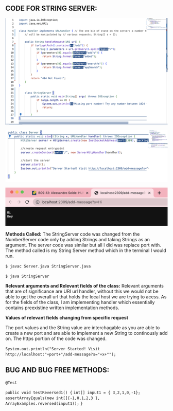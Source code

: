 **CODE FOR STRING SERVER:**
------------------------

![Image](Codeforlab.png)

![Image](Servercode.png)

![Image](Proofforlab.png)

**Methods Called:**
 The StringServer code was changed from the NumberServer code only by adding Strings and taking Strings as an argument. The server code was similar but all I did was replace port with. The method called is my String Server method which in the terminal I would run.


`$ javac Server.java StringServer.java`

`$ java StringServer`

**Relevant arguments and Relevant fields of the class:**
Relevant arguments that are of significance are URI url handler, without this we would not be able to get the overall url that holds the local host we are trying to acess. As for the fields of the class, I am implementing handler which essentially contains preexistine written implementation methods.


**Values of relevant fields changing from specific request**

The port values and the String value are interchagable as you are able to create a new port and are able to implement a new String to continously add on. The https portion of the code was changed.

`System.out.println("Server Started! Visit http://localhost:"+port+"/add-message?s="+x+"");`



**BUG AND BUG FREE METHODS:**
-----------------------------


`@Test`

`public void testReversed1() {`
  `int[] input1 = { 3,2,1,0,-1};`
 ` assertArrayEquals(new int[]{-1,0,1,2,3 }, ArrayExamples.reversed(input1));`
`}`



